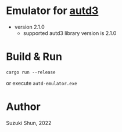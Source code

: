 # Emulator for [autd3](https://github.com/shinolab/autd3)

* version 2.1.0
    * supported autd3 library version is 2.1.0

# Build & Run

```
cargo run --release
```

or execute `autd-emulator.exe`

# Author

Suzuki Shun, 2022
